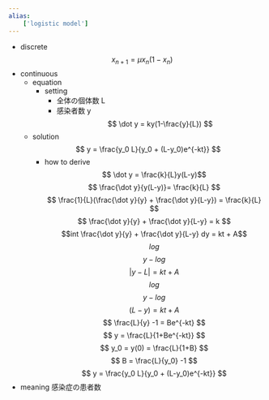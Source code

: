 ```yaml
---
alias:
    ['logistic model']
---
```

- discrete
    $$
    x_{n+1} = \mu x_n(1-x_n)
    $$
- continuous
    - equation
        - setting
            - 全体の個体数 L
            - 感染者数 y
        $$
        \dot y = ky(1-\frac{y}{L})
        $$
    - solution
        $$
        y = \frac{y_0 L}{y_0 + (L-y_0)e^{-kt}}
        $$
        - how to derive
            $$
            \dot y = \frac{k}{L}y(L-y)$$ $$$$ $$
            \frac{\dot y}{y(L-y)}= \frac{k}{L} $$ $$$$ $$
            \frac{1}{L}(\frac{\dot y}{y} + \frac{\dot y}{L-y}) = \frac{k}{L} $$ $$$$ $$
            \frac{\dot y}{y} + \frac{\dot y}{L-y} = k $$ $$$$ $$
            $$ $$int \frac{\dot y}{y} + \frac{\dot y}{L-y} dy = kt + A$$ $$$$ $$
            log $$ $$ y - log $$ $$ |y-L| = kt + A$$ $$$$ $$
            log $$ $$ y - log $$ $$ (L-y) = kt + A$$ $$$$ $$
            \frac{L}{y} -1 = Be^{-kt} $$ $$$$ $$
            y = \frac{L}{1+Be^{-kt}} $$ $$$$ $$
            y_0 = y(0) = \frac{L}{1+B} $$ $$$$ $$
            B = \frac{L}{y_0} -1 $$ $$$$ $$
            y = \frac{y_0 L}{y_0 + (L-y_0)e^{-kt}}
            $$
- meaning
    感染症の患者数
